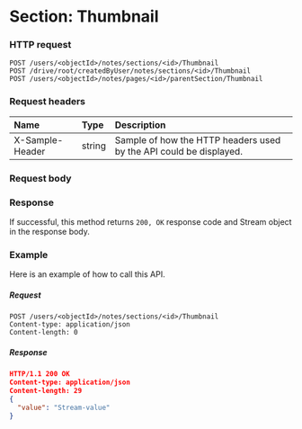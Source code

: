 # Section: Thumbnail


### HTTP request
```http
POST /users/<objectId>/notes/sections/<id>/Thumbnail
POST /drive/root/createdByUser/notes/sections/<id>/Thumbnail
POST /users/<objectId>/notes/pages/<id>/parentSection/Thumbnail

```
### Request headers
| Name       | Type | Description|
|:---------------|:--------|:----------|
| X-Sample-Header  | string  | Sample of how the HTTP headers used by the API could be displayed.|

### Request body

### Response
If successful, this method returns `200, OK` response code and Stream object in the response body.

### Example
Here is an example of how to call this API.
##### Request
```http
POST /users/<objectId>/notes/sections/<id>/Thumbnail
Content-type: application/json
Content-length: 0
```
##### Response
```json
HTTP/1.1 200 OK
Content-type: application/json
Content-length: 29
{
  "value": "Stream-value"
}
```

<!-- uuid: 309e3bb1-608e-41fb-b17e-8a8e06070ce1
2015-10-09 18:34:13 UTC -->
